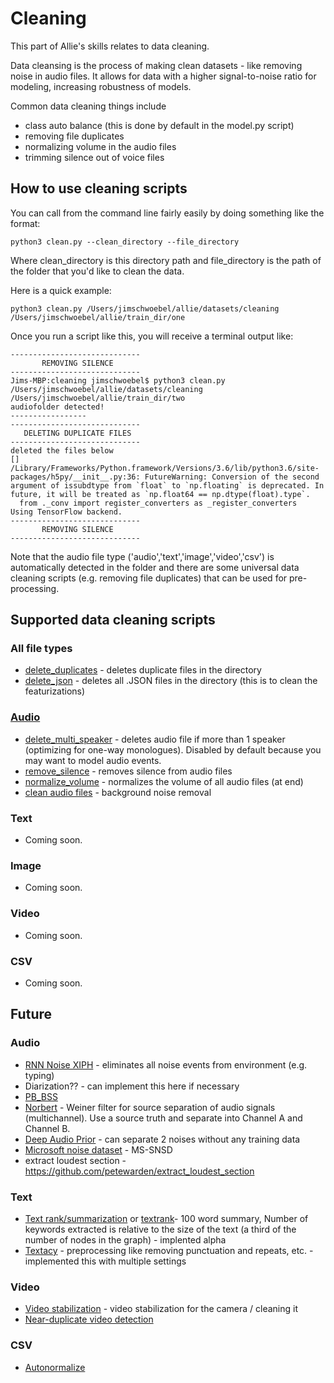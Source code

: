 # Cleaning

This part of Allie's skills relates to data cleaning.

Data cleansing is the process of making clean datasets - like removing noise in audio files. It allows for data with a higher signal-to-noise ratio for modeling, increasing robustness of models.

Common data cleaning things include
- class auto balance (this is done by default in the model.py script)
- removing file duplicates 
- normalizing volume in the audio files
- trimming silence out of voice files 

## How to use cleaning scripts

You can call from the command line fairly easily by doing something like the format:

```
python3 clean.py --clean_directory --file_directory
```

Where clean_directory is this directory path and file_directory is the path of the folder that you'd like to clean the data.

Here is a quick example:

```
python3 clean.py /Users/jimschwoebel/allie/datasets/cleaning /Users/jimschwoebel/allie/train_dir/one
```

Once you run a script like this, you will receive a terminal output like:
```
-----------------------------
       REMOVING SILENCE      
-----------------------------
Jims-MBP:cleaning jimschwoebel$ python3 clean.py /Users/jimschwoebel/allie/datasets/cleaning /Users/jimschwoebel/allie/train_dir/two
audiofolder detected!
-----------------
-----------------------------
   DELETING DUPLICATE FILES  
-----------------------------
deleted the files below
[]
/Library/Frameworks/Python.framework/Versions/3.6/lib/python3.6/site-packages/h5py/__init__.py:36: FutureWarning: Conversion of the second argument of issubdtype from `float` to `np.floating` is deprecated. In future, it will be treated as `np.float64 == np.dtype(float).type`.
  from ._conv import register_converters as _register_converters
Using TensorFlow backend.
-----------------------------
       REMOVING SILENCE      
-----------------------------
```

Note that the audio file type ('audio','text','image','video','csv') is automatically detected in the folder and there are some universal data cleaning scripts (e.g. removing file duplicates) that can be used for pre-processing.

## Supported data cleaning scripts 

### All file types 
* [delete_duplicates](https://github.com/jim-schwoebel/allie/blob/master/datasets/cleaning/delete_duplicates.py) - deletes duplicate files in the directory 
* [delete_json](https://github.com/jim-schwoebel/allie/blob/master/datasets/cleaning/delete_json.py) - deletes all .JSON files in the directory (this is to clean the featurizations) 

### [Audio](https://github.com/jim-schwoebel/allie/tree/master/datasets/cleaning/audio)
* [delete_multi_speaker](https://github.com/jim-schwoebel/allie/blob/master/datasets/cleaning/audio/delete_multi_speaker.py) - deletes audio file if more than 1 speaker (optimizing for one-way monologues). Disabled by default because you may want to model audio events.
* [remove_silence](https://github.com/jim-schwoebel/allie/blob/master/datasets/cleaning/audio/remove_silence.py) - removes silence from audio files 
* [normalize_volume](https://github.com/jim-schwoebel/allie/blob/master/datasets/cleaning/audio/normalize_volume.py) - normalizes the volume of all audio files (at end)
* [clean audio files](https://github.com/meokz/looking-to-listen) - background noise removal 

### Text
* Coming soon.

### Image 
* Coming soon.

### Video
* Coming soon.

### CSV
* Coming soon.

## Future

### Audio 
* [RNN Noise XIPH](https://github.com/xiph/rnnoise) - eliminates all noise events from environment (e.g. typing)
* Diarization?? - can implement this here if necessary 
* [PB_BSS](https://github.com/fgnt/pb_bss)
* [Norbert](https://github.com/sigsep/norbert) - Weiner filter for source separation of audio signals (multichannel). Use a source truth and separate into Channel A and Channel B.
* [Deep Audio Prior](https://github.com/adobe/Deep-Audio-Prior) - can separate 2 noises without any training data
* [Microsoft noise dataset](https://github.com/microsoft/MS-SNSD) - MS-SNSD
* extract loudest section - https://github.com/petewarden/extract_loudest_section

### Text
* [Text rank/summarization](https://github.com/davidadamojr/TextRank) or [textrank](https://github.com/summanlp/textrank)- 100 word summary, Number of keywords extracted is relative to the size of the text (a third of the number of nodes in the graph) - implented alpha 
* [Textacy](https://chartbeat-labs.github.io/textacy/build/html/api_reference/text_processing.html) - preprocessing like removing punctuation and repeats, etc. - implemented this with multiple settings

### Video
* [Video stabilization](https://github.com/abhiTronix/vidgear#camgear) - video stabilization for the camera / cleaning it
* [Near-duplicate video detection](https://github.com/Chinmay26/Near-Duplicate-Video-Detection)

### CSV
* [Autonormalize](https://github.com/FeatureLabs/autonormalize)
